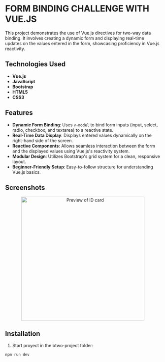 # **FORM BINDING CHALLENGE WITH VUE.JS**

This project demonstrates the use of Vue.js directives for two-way data binding. It involves creating a dynamic form and displaying real-time updates on the values entered in the form, showcasing proficiency in Vue.js reactivity.

## **Technologies Used**
- **Vue.js**
- **JavaScript**
- **Bootstrap**
- **HTML5**
- **CSS3**

## **Features**
- **Dynamic Form Binding**: Uses `v-model` to bind form inputs (input, select, radio, checkbox, and textarea) to a reactive state.
- **Real-Time Data Display**: Displays entered values dynamically on the right-hand side of the screen.
- **Reactive Components**: Allows seamless interaction between the form and the displayed values using Vue.js's reactivity system.
- **Modular Design**: Utilizes Bootstrap's grid system for a clean, responsive layout.
- **Beginner-Friendly Setup**: Easy-to-follow structure for understanding Vue.js basics.


## **Screenshots**
<p align="center"><img src="assets/img/caprure.png" alt="Preview of ID card" width="400px"></p>


## **Installation**
1.	Start proyect in the btwo-project folder:
```bash
npm run dev
